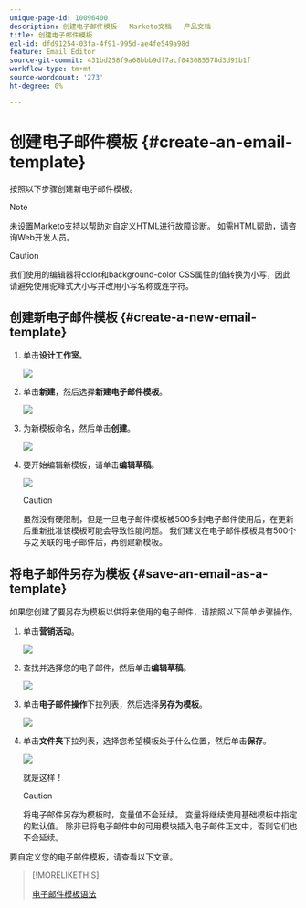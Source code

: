 ```yaml
---
unique-page-id: 10096400
description: 创建电子邮件模板 — Marketo文档 — 产品文档
title: 创建电子邮件模板
exl-id: dfd91254-03fa-4f91-995d-ae4fe549a98d
feature: Email Editor
source-git-commit: 431bd258f9a68bbb9df7acf043085578d3d91b1f
workflow-type: tm+mt
source-wordcount: '273'
ht-degree: 0%

---
```


# 创建电子邮件模板 {#create-an-email-template}

按照以下步骤创建新电子邮件模板。

>[!NOTE]
>
>未设置Marketo支持以帮助对自定义HTML进行故障诊断。 如需HTML帮助，请咨询Web开发人员。

>[!CAUTION]
>
>我们使用的编辑器将color和background-color CSS属性的值转换为小写，因此请避免使用驼峰式大小写并改用小写名称或连字符。

## 创建新电子邮件模板 {#create-a-new-email-template}

1. 单击&#x200B;**设计工作室**。

   ![](assets/designstudio.png)

1. 单击&#x200B;**新建**，然后选择&#x200B;**新建电子邮件模板**。

   ![](assets/ds-two.png)

1. 为新模板命名，然后单击&#x200B;**创建**。

   ![](assets/three-1.png)

1. 要开始编辑新模板，请单击&#x200B;**编辑草稿**。

   ![](assets/4.png)

   >[!CAUTION]
   >
   >虽然没有硬限制，但是一旦电子邮件模板被500多封电子邮件使用后，在更新后重新批准该模板可能会导致性能问题。 我们建议在电子邮件模板具有500个与之关联的电子邮件后，再创建新模板。

## 将电子邮件另存为模板 {#save-an-email-as-a-template}

如果您创建了要另存为模板以供将来使用的电子邮件，请按照以下简单步骤操作。

1. 单击&#x200B;**营销活动**。

   ![](assets/one.png)

1. 查找并选择您的电子邮件，然后单击&#x200B;**编辑草稿**。

   ![](assets/two-1.png)

1. 单击&#x200B;**电子邮件操作**&#x200B;下拉列表，然后选择&#x200B;**另存为模板**。

   ![](assets/four-1.png)

1. 单击&#x200B;**文件夹**&#x200B;下拉列表，选择您希望模板处于什么位置，然后单击&#x200B;**保存**。

   ![](assets/five-1.png)

   就是这样！

   >[!CAUTION]
   >
   >将电子邮件另存为模板时，变量值不会延续。 变量将继续使用基础模板中指定的默认值。 除非已将电子邮件中的可用模块插入电子邮件正文中，否则它们也不会延续。

要自定义您的电子邮件模板，请查看以下文章。

>[!MORELIKETHIS]
>
>[电子邮件模板语法](/help/marketo/product-docs/email-marketing/general/email-editor-2/email-template-syntax.md)

